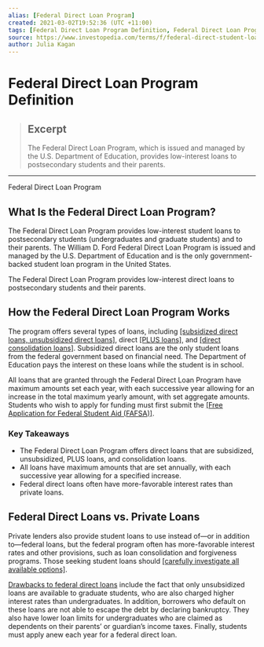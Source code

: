 ```yaml
---
alias: [Federal Direct Loan Program]
created: 2021-03-02T19:52:36 (UTC +11:00)
tags: [Federal Direct Loan Program Definition, Federal Direct Loan Program]
source: https://www.investopedia.com/terms/f/federal-direct-student-loan-program.asp
author: Julia Kagan
---
```


# Federal Direct Loan Program Definition

> ## Excerpt
> The Federal Direct Loan Program, which is issued and managed by the U.S. Department of Education, provides low-interest loans to postsecondary students and their parents.

---

Federal Direct Loan Program
## What Is the Federal Direct Loan Program?

The Federal Direct Loan Program provides low-interest student loans to postsecondary students (undergraduates and graduate students) and to their parents. The William D. Ford Federal Direct Loan Program is issued and managed by the U.S. Department of Education and is the only government-backed student loan program in the United States.

The Federal Direct Loan Program provides low-interest direct loans to postsecondary students and their parents.

## How the Federal Direct Loan Program Works

The program offers several types of loans, including [[subsidized direct loans, unsubsidized direct loans]](https://www.investopedia.com/personal-finance/federal-direct-loans-subsidized-vs-unsubsidized/), direct [[PLUS loans]](https://www.investopedia.com/terms/p/plus-loan.asp), and [[direct consolidation loans]](https://www.investopedia.com/terms/d/direct-consolidation-loan.asp). Subsidized direct loans are the only student loans from the federal government based on financial need. The Department of Education pays the interest on these loans while the student is in school.

All loans that are granted through the Federal Direct Loan Program have maximum amounts set each year, with each successive year allowing for an increase in the total maximum yearly amount, with set aggregate amounts. Students who wish to apply for funding must first submit the [[Free Application for Federal Student Aid (FAFSA)]](https://www.investopedia.com/terms/f/federal-application-of-student-aid-fafsa.asp).

### Key Takeaways

-   The Federal Direct Loan Program offers direct loans that are subsidized, unsubsidized, PLUS loans, and consolidation loans.
-   All loans have maximum amounts that are set annually, with each successive year allowing for a specified increase.
-   Federal direct loans often have more-favorable interest rates than private loans.

## Federal Direct Loans vs. Private Loans

Private lenders also provide student loans to use instead of—or in addition to—federal loans, but the federal program often has more-favorable interest rates and other provisions, such as loan consolidation and forgiveness programs. Those seeking student loans should [[carefully investigate all available options]](https://www.investopedia.com/articles/younginvestors/09/private-or-federal-student-loans.asp).

[Drawbacks to federal direct loans](https://www.investopedia.com/articles/personal-finance/101014/disadvantages-stafford-loans.asp) include the fact that only unsubsidized loans are available to graduate students, who are also charged higher interest rates than undergraduates. In addition, borrowers who default on these loans are not able to escape the debt by declaring bankruptcy. They also have lower loan limits for undergraduates who are claimed as dependents on their parents’ or guardian’s income taxes. Finally, students must apply anew each year for a federal direct loan.
